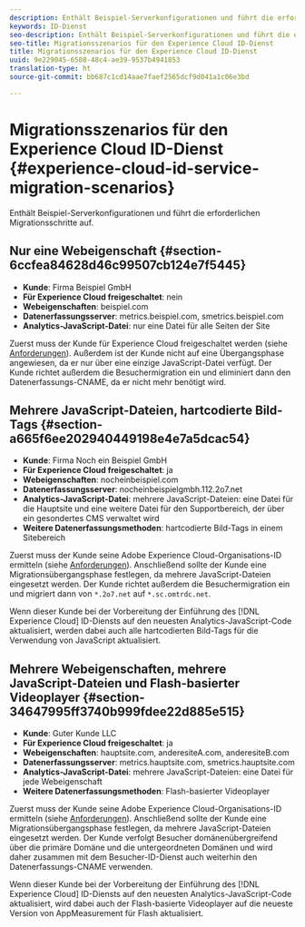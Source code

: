 ```yaml
---
description: Enthält Beispiel-Serverkonfigurationen und führt die erforderlichen Migrationsschritte auf.
keywords: ID-Dienst
seo-description: Enthält Beispiel-Serverkonfigurationen und führt die erforderlichen Migrationsschritte auf.
seo-title: Migrationsszenarios für den Experience Cloud ID-Dienst
title: Migrationsszenarios für den Experience Cloud ID-Dienst
uuid: 9e229045-6508-48c4-ae39-9537b4941853
translation-type: ht
source-git-commit: bb687c1cd14aae7faef2565dcf9d041a1c06e3bd

---
```



# Migrationsszenarios für den Experience Cloud ID-Dienst {#experience-cloud-id-service-migration-scenarios}

Enthält Beispiel-Serverkonfigurationen und führt die erforderlichen Migrationsschritte auf.

## Nur eine Webeigenschaft {#section-6ccfea84628d46c99507cb124e7f5445}

* **Kunde**: Firma Beispiel GmbH
* **Für Experience Cloud freigeschaltet**: nein
* **Webeigenschaften**: beispiel.com
* **Datenerfassungsserver**: metrics.beispiel.com, smetrics.beispiel.com
* **Analytics-JavaScript-Datei**: nur eine Datei für alle Seiten der Site

Zuerst muss der Kunde für Experience Cloud freigeschaltet werden (siehe [Anforderungen](../../mcvid-reference/mcvid-requirements.md)). Außerdem ist der Kunde nicht auf eine Übergangsphase angewiesen, da er nur über eine einzige JavaScript-Datei verfügt. Der Kunde richtet außerdem die Besuchermigration ein und eliminiert dann den Datenerfassungs-CNAME, da er nicht mehr benötigt wird.

## Mehrere JavaScript-Dateien, hartcodierte Bild-Tags {#section-a665f6ee202940449198e4e7a5dcac54}

* **Kunde**: Firma Noch ein Beispiel GmbH
* **Für Experience Cloud freigeschaltet**: ja
* **Webeigenschaften**: nocheinbeispiel.com
* **Datenerfassungsserver**: nocheinbeispielgmbh.112.2o7.net
* **Analytics-JavaScript-Datei**: mehrere JavaScript-Dateien: eine Datei für die Hauptsite und eine weitere Datei für den Supportbereich, der über ein gesondertes CMS verwaltet wird
* **Weitere Datenerfassungsmethoden**: hartcodierte Bild-Tags in einem Sitebereich

Zuerst muss der Kunde seine Adobe Experience Cloud-Organisations-ID ermitteln (siehe [Anforderungen](../../mcvid-reference/mcvid-requirements.md)). Anschließend sollte der Kunde eine Migrationsübergangsphase festlegen, da mehrere JavaScript-Dateien eingesetzt werden. Der Kunde richtet außerdem die Besuchermigration ein und migriert dann von `*.2o7.net` auf `*.sc.omtrdc.net`.

Wenn dieser Kunde bei der Vorbereitung der Einführung des [!DNL Experience Cloud] ID-Diensts auf den neuesten Analytics-JavaScript-Code aktualisiert, werden dabei auch alle hartcodierten Bild-Tags für die Verwendung von JavaScript aktualisiert.

## Mehrere Webeigenschaften, mehrere JavaScript-Dateien und Flash-basierter Videoplayer {#section-34647995ff3740b999fdee22d885e515}

* **Kunde**: Guter Kunde LLC
* **Für Experience Cloud freigeschaltet**: ja
* **Webeigenschaften**: hauptsite.com, anderesiteA.com, anderesiteB.com
* **Datenerfassungsserver**: metrics.hauptsite.com, smetrics.hauptsite.com
* **Analytics-JavaScript-Datei**: mehrere JavaScript-Dateien: eine Datei für jede Webeigenschaft
* **Weitere Datenerfassungsmethoden**: Flash-basierter Videoplayer

Zuerst muss der Kunde seine Adobe Experience Cloud-Organisations-ID ermitteln (siehe [Anforderungen](../../mcvid-reference/mcvid-requirements.md)). Anschließend sollte der Kunde eine Migrationsübergangsphase festlegen, da mehrere JavaScript-Dateien eingesetzt werden. Der Kunde verfolgt Besucher domänenübergreifend über die primäre Domäne und die untergeordneten Domänen und wird daher zusammen mit dem Besucher-ID-Dienst auch weiterhin den Datenerfassungs-CNAME verwenden.

Wenn dieser Kunde bei der Vorbereitung der Einführung des [!DNL Experience Cloud] ID-Diensts auf den neuesten Analytics-JavaScript-Code aktualisiert, wird dabei auch der Flash-basierte Videoplayer auf die neueste Version von AppMeasurement für Flash aktualisiert.
